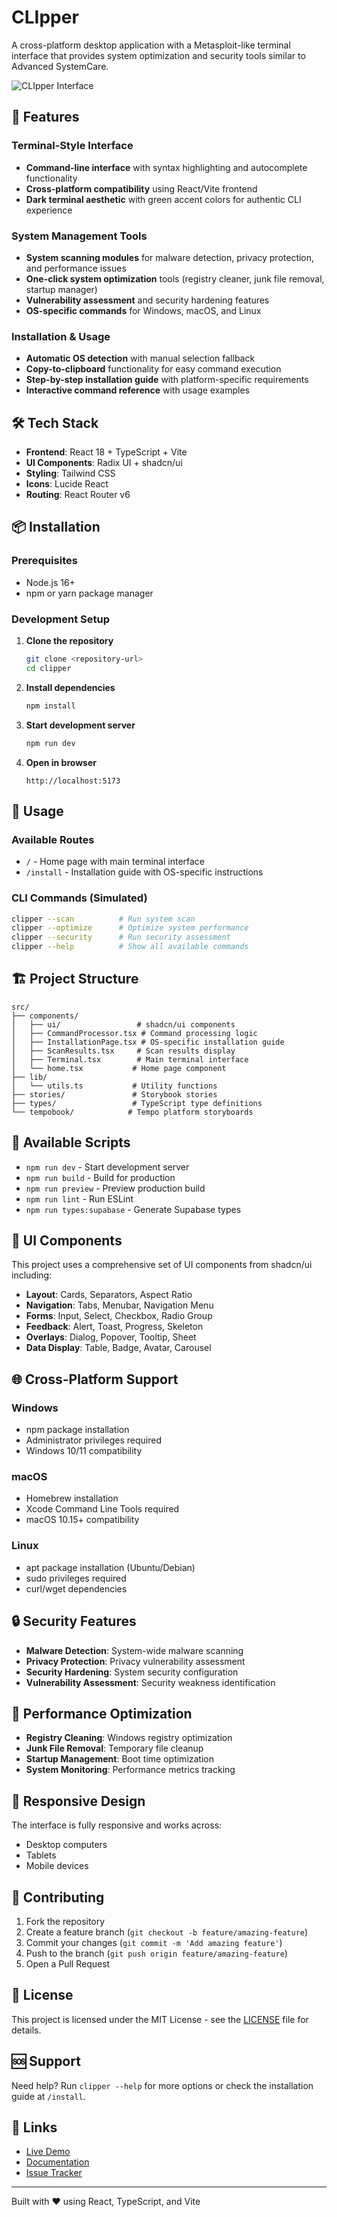 # CLIpper

A cross-platform desktop application with a Metasploit-like terminal interface that provides system optimization and security tools similar to Advanced SystemCare.

![CLIpper Interface](https://images.unsplash.com/photo-1629654297299-c8506221ca97?w=800&q=80)

## 🚀 Features

### Terminal-Style Interface
- **Command-line interface** with syntax highlighting and autocomplete functionality
- **Cross-platform compatibility** using React/Vite frontend
- **Dark terminal aesthetic** with green accent colors for authentic CLI experience

### System Management Tools
- **System scanning modules** for malware detection, privacy protection, and performance issues
- **One-click system optimization** tools (registry cleaner, junk file removal, startup manager)
- **Vulnerability assessment** and security hardening features
- **OS-specific commands** for Windows, macOS, and Linux

### Installation & Usage
- **Automatic OS detection** with manual selection fallback
- **Copy-to-clipboard** functionality for easy command execution
- **Step-by-step installation guide** with platform-specific requirements
- **Interactive command reference** with usage examples

## 🛠️ Tech Stack

- **Frontend**: React 18 + TypeScript + Vite
- **UI Components**: Radix UI + shadcn/ui
- **Styling**: Tailwind CSS
- **Icons**: Lucide React
- **Routing**: React Router v6

## 📦 Installation

### Prerequisites
- Node.js 16+ 
- npm or yarn package manager

### Development Setup

1. **Clone the repository**
   ```bash
   git clone <repository-url>
   cd clipper
   ```

2. **Install dependencies**
   ```bash
   npm install
   ```

3. **Start development server**
   ```bash
   npm run dev
   ```

4. **Open in browser**
   ```
   http://localhost:5173
   ```

## 🎯 Usage

### Available Routes
- `/` - Home page with main terminal interface
- `/install` - Installation guide with OS-specific instructions

### CLI Commands (Simulated)
```bash
clipper --scan          # Run system scan
clipper --optimize      # Optimize system performance
clipper --security      # Run security assessment
clipper --help          # Show all available commands
```

## 🏗️ Project Structure

```
src/
├── components/
│   ├── ui/                 # shadcn/ui components
│   ├── CommandProcessor.tsx # Command processing logic
│   ├── InstallationPage.tsx # OS-specific installation guide
│   ├── ScanResults.tsx     # Scan results display
│   ├── Terminal.tsx        # Main terminal interface
│   └── home.tsx           # Home page component
├── lib/
│   └── utils.ts           # Utility functions
├── stories/               # Storybook stories
├── types/                 # TypeScript type definitions
└── tempobook/            # Tempo platform storyboards
```

## 🔧 Available Scripts

- `npm run dev` - Start development server
- `npm run build` - Build for production
- `npm run preview` - Preview production build
- `npm run lint` - Run ESLint
- `npm run types:supabase` - Generate Supabase types

## 🎨 UI Components

This project uses a comprehensive set of UI components from shadcn/ui including:

- **Layout**: Cards, Separators, Aspect Ratio
- **Navigation**: Tabs, Menubar, Navigation Menu
- **Forms**: Input, Select, Checkbox, Radio Group
- **Feedback**: Alert, Toast, Progress, Skeleton
- **Overlays**: Dialog, Popover, Tooltip, Sheet
- **Data Display**: Table, Badge, Avatar, Carousel

## 🌐 Cross-Platform Support

### Windows
- npm package installation
- Administrator privileges required
- Windows 10/11 compatibility

### macOS
- Homebrew installation
- Xcode Command Line Tools required
- macOS 10.15+ compatibility

### Linux
- apt package installation (Ubuntu/Debian)
- sudo privileges required
- curl/wget dependencies

## 🔒 Security Features

- **Malware Detection**: System-wide malware scanning
- **Privacy Protection**: Privacy vulnerability assessment
- **Security Hardening**: System security configuration
- **Vulnerability Assessment**: Security weakness identification

## 🚀 Performance Optimization

- **Registry Cleaning**: Windows registry optimization
- **Junk File Removal**: Temporary file cleanup
- **Startup Management**: Boot time optimization
- **System Monitoring**: Performance metrics tracking

## 📱 Responsive Design

The interface is fully responsive and works across:
- Desktop computers
- Tablets
- Mobile devices

## 🤝 Contributing

1. Fork the repository
2. Create a feature branch (`git checkout -b feature/amazing-feature`)
3. Commit your changes (`git commit -m 'Add amazing feature'`)
4. Push to the branch (`git push origin feature/amazing-feature`)
5. Open a Pull Request

## 📄 License

This project is licensed under the MIT License - see the [LICENSE](LICENSE) file for details.

## 🆘 Support

Need help? Run `clipper --help` for more options or check the installation guide at `/install`.

## 🔗 Links

- [Live Demo](https://aa6f8cd6-9526-49fe-9abe-c7500cf69a7c.canvases.tempo.build)
- [Documentation](#)
- [Issue Tracker](#)

---

Built with ❤️ using React, TypeScript, and Vite